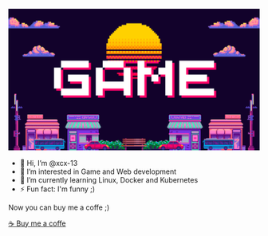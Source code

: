 ![alt text](<Blue Illustration Game Presentation.png>)

- 👋 Hi, I’m @xcx-13
- 👀 I’m interested in Game and Web development
- 🌱 I’m currently learning Linux, Docker and Kubernetes
- ⚡ Fun fact: I'm funny ;)

Now you can buy me a coffe ;)

<a href="https://buymeacoffee.com/eceoez"> 

<div style="backgroundcolor:yellow">
  ☕ Buy me a coffe 

</div>

</a>
